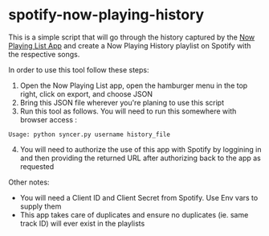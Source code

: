 # spotify-now-playing-history

This is a simple script that will go through the history captured by the [Now Playing List App](https://play.google.com/store/apps/details?id=com.imihov.nowplaying_list) and create a Now Playing History playlist on Spotify with the respective songs. 

In order to use this tool follow these steps:

1. Open the Now Playing List app, open the hamburger menu in the top right, click on export, and choose JSON 
2. Bring this JSON file wherever you're planing to use this script 
3. Run this tool as follows. You will need to run this somewhere with browser access :
```
Usage: python syncer.py username history_file
```
4. You will need to authorize the use of this app with Spotify by loggining in and then providing the returned URL after authorizing back to the app as requested

Other notes: 

* You will need a Client ID and Client Secret from Spotify. Use Env vars to supply them
* This app takes care of duplicates and ensure no duplicates (ie. same track ID) will ever exist in the playlists  

